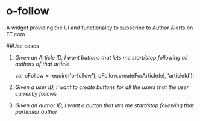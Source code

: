 o-follow
========

A widget providing the UI and functionality to subscribe to Author Alerts on FT.com

##Use cases
1. *Given an Article ID, I want buttons that lets me start/stop following all authors of that article*
	
	var oFollow = require('o-follow');
	oFollow.createForArticle(el, 'articleId');
	
	

2. *Given a user ID, I want to create buttons for all the users that the user currently follows*


3. *Given an author ID, I want a button that lets me start/stop following that particular author*